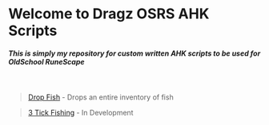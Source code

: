 # Welcome to Dragz OSRS AHK Scripts
##### This is simply my repository for custom written AHK scripts to be used for OldSchool RuneScape
<br/>

> [Drop Fish](https://github.com/DragzDA69/OSRS_AHK_Scripts/blob/main/Drop%20Fish/DropFishREADME.md) -
Drops an entire inventory of fish

> [3 Tick Fishing](https://github.com/DragzDA69/OSRS_AHK_Scripts/blob/main/Drop%20Fish/DropFishREADME.md) -
In Development
